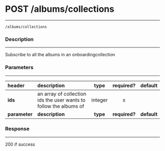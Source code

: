 # POST /albums/collections 
***
`/albums/collections`

### Description
***
Subscribe to all the albums in an onboardingcollection


### Parameters
***

|header| description| type |required? |default|
|:---------|:--------------|:----------:|:------------:|:------------:|
|**ids**| an array of collection ids the user wants to follow the albums of|integer|x||
|**parameter**| **description**| **type** |**required?** |**default**|


### Response
***
200 if success